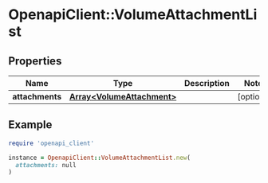 # OpenapiClient::VolumeAttachmentList

## Properties

| Name | Type | Description | Notes |
| ---- | ---- | ----------- | ----- |
| **attachments** | [**Array&lt;VolumeAttachment&gt;**](VolumeAttachment.md) |  | [optional] |

## Example

```ruby
require 'openapi_client'

instance = OpenapiClient::VolumeAttachmentList.new(
  attachments: null
)
```

